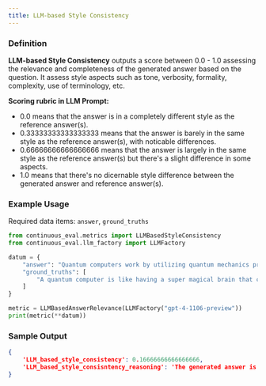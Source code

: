 ```yaml
---
title: LLM-based Style Consistency
---
```


### Definition


**LLM-based Style Consistency** outputs a score between 0.0 - 1.0 assessing the relevance and completeness of the generated answer based on the question. It assess style aspects such as tone, verbosity, formality, complexity, use of terminology, etc.


**Scoring rubric in LLM Prompt:**
- 0.0 means that the answer is in a completely different style as the reference answer(s).
- 0.33333333333333333 means that the answer is barely in the same style as the reference answer(s), with noticable differences.
- 0.66666666666666666 means that the answer is largely in the same style as the reference answer(s) but there's a slight difference in some aspects.
- 1.0 means that there's no dicernable style difference between the generated answer and reference answer(s).



### Example Usage

Required data items: `answer`, `ground_truths`

```python
from continuous_eval.metrics import LLMBasedStyleConsistency
from continuous_eval.llm_factory import LLMFactory

datum = {
    "answer": "Quantum computers work by utilizing quantum mechanics principles, specifically using qubits for complex computations.",
    "ground_truths": [
        "A quantum computer is like having a super magical brain that can think about lots of different things all at the same time, really fast!"
    ]
}

metric = LLMBasedAnswerRelevance(LLMFactory("gpt-4-1106-preview"))
print(metric(**datum))
```

### Sample Output

```JSON
{
    'LLM_based_style_consistency': 0.16666666666666666, 
    'LLM_based_style_consisntency_reasoning': 'The generated answer is formal, technical, and uses specific terminology like "quantum mechanics" and "qubits," whereas the reference answer uses a very informal, simplified, and metaphorical style to explain quantum computers.'
}
```
